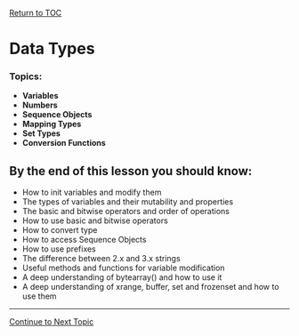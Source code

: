 <a href="https://github.com/CyberTrainingUSAF/07-Python-Programming/blob/master/00-Table-of-Contents.md" rel="Return to TOC"> Return to TOC </a>

# Data Types

### **Topics:**

* **Variables**
* **Numbers**
* **Sequence Objects**
* **Mapping Types**
* **Set Types**
* **Conversion Functions**

## By the end of this lesson you should know:

* How to init variables and modify them
* The types of variables and their mutability and properties
* The basic and bitwise operators and order of operations
* How to use basic and bitwise operators
* How to convert type
* How to access Sequence Objects 
* How to use prefixes
* The difference between 2.x and 3.x strings
* Useful methods and functions for variable modification
* A deep understanding of bytearray\(\) and how to use it
* A deep understanding of xrange, buffer, set and frozenset and how to use them

---

<a href="https://github.com/CyberTrainingUSAF/07-Python-Programming/blob/master/02_Data_Types/01_variables.md" rel="Continue to Next Topic"> Continue to Next Topic </a>
